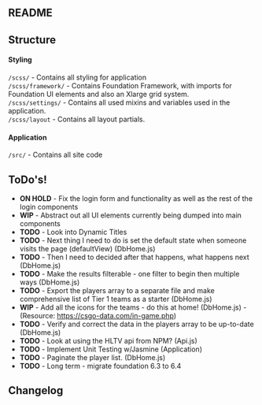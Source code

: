 ## README 

## Structure
#### Styling

`/scss/` - Contains all styling for application  
`/scss/framework/` - Contains Foundation Framework, with imports for Foundation UI elements and also an Xlarge grid system.  
`/scss/settings/` - Contains all used mixins and variables used in the application.  
`/scss/layout` - Contains all layout partials.  

#### Application

`/src/` - Contains all site code

## ToDo's!

* **ON HOLD** - Fix the login form and functionality as well as the rest of the login components
* **WIP** - Abstract out all UI elements currently being dumped into main components
* **TODO** - Look into Dynamic Titles
* **TODO** - Next thing I need to do is set the default state when someone visits the page (defaultView) (DbHome.js)
* **TODO** - Then I need to decided after that happens, what happens next (DbHome.js)
* **TODO** - Make the results filterable - one filter to begin then multiple ways (DbHome.js)
* **TODO** - Export the players array to a separate file and make comprehensive list of Tier 1 teams as a starter (DbHome.js)
* **WIP** - Add all the icons for the teams - do this at home! (DbHome.js) - (Resource: https://csgo-data.com/in-game.php)
* **TODO** - Verify and correct the data in the players array to  be up-to-date (DbHome.js)
* **TODO** - Look at using the HLTV api from NPM? (Api.js)
* **TODO** - Implement Unit Testing w/Jasmine (Application)
* **TODO** - Paginate the player list. (DbHome.js)
* **TODO** - Long term - migrate foundation 6.3 to 6.4

## Changelog  
